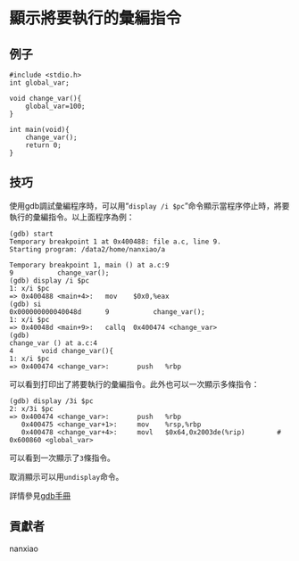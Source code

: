 # 顯示將要執行的彙編指令 

## 例子

	#include <stdio.h>
	int global_var;
	
	void change_var(){
	    global_var=100;
	}
	
	int main(void){
	    change_var();
	    return 0;
	}


## 技巧

使用gdb調試彙編程序時，可以用“`display /i $pc`”命令顯示當程序停止時，將要執行的彙編指令。以上面程序為例：

	(gdb) start
	Temporary breakpoint 1 at 0x400488: file a.c, line 9.
	Starting program: /data2/home/nanxiao/a
	
	Temporary breakpoint 1, main () at a.c:9
	9           change_var();
	(gdb) display /i $pc
	1: x/i $pc
	=> 0x400488 <main+4>:   mov    $0x0,%eax
	(gdb) si
	0x000000000040048d      9           change_var();
	1: x/i $pc
	=> 0x40048d <main+9>:   callq  0x400474 <change_var>
	(gdb)
	change_var () at a.c:4
	4       void change_var(){
	1: x/i $pc
	=> 0x400474 <change_var>:       push   %rbp

可以看到打印出了將要執行的彙編指令。此外也可以一次顯示多條指令：

	(gdb) display /3i $pc
	2: x/3i $pc
	=> 0x400474 <change_var>:       push   %rbp
	   0x400475 <change_var+1>:     mov    %rsp,%rbp
	   0x400478 <change_var+4>:     movl   $0x64,0x2003de(%rip)        # 0x600860 <global_var>
可以看到一次顯示了`3`條指令。

取消顯示可以用`undisplay`命令。

詳情參見[gdb手冊](https://sourceware.org/gdb/onlinedocs/gdb/Auto-Display.html)

## 貢獻者

nanxiao



